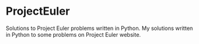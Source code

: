 # ProjectEuler
Solutions to Project Euler problems written in Python.
My solutions written in Python to some problems on Project Euler website. 
